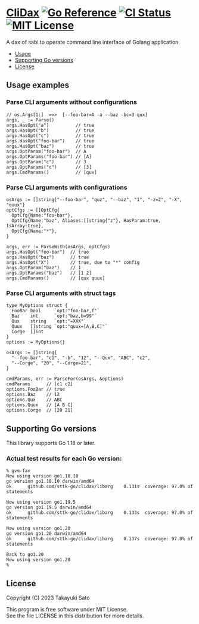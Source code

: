 # [CliDax][repo-url] [![Go Reference][pkg-dev-img]][pkg-dev-url] [![CI Status][ci-img]][ci-url] [![MIT License][mit-img]][mit-url]

A dax of sabi to operate command line interface of Golang application.

- [Usage](#usage)
- [Supporting Go versions](#support-go-version)
- [License](#license)

<a name="usage"></a>
## Usage examples

### Parse CLI arguments without configurations

```
// os.Args[1:]  ==>  [--foo-bar=A -a --baz -bc=3 qux]
args, _ := Parse()
args.HasOpt("a")          // true
args.HasOpt("b")          // true
args.HasOpt("c")          // true
args.HasOpt("foo-bar")    // true
args.HasOpt("baz")        // true
args.OptParam("foo-bar")  // A
args.OptParams("foo-bar") // [A]
args.OptParam("c")        // 3
args.OptParams("c")       // [3]
args.CmdParams()          // [qux]
```

### Parse CLI arguments with configurations

```
osArgs := []string{"--foo-bar", "quz", "--baz", "1", "-z=2", "-X", "quux"}
optCfgs := []OptCfg{
  OptCfg{Name:"foo-bar"},
  OptCfg{Name:"baz", Aliases:[]string{"z"}, HasParam:true, IsArray:true},
  OptCfg{Name:"*"},
}

args, err := ParseWith(osArgs, optCfgs)
args.HasOpt("foo-bar")  // true
args.HasOpt("baz")      // true
args.HasOpt("X")        // true, due to "*" config
args.OptParam("baz")    // 1
args.OptParams("baz")   // [1 2]
args.CmdParams()        // [qux quux]
```

### Parse CLI arguments with struct tags

```
type MyOptions struct {
  FooBar bool     `opt:"foo-bar,f"`
  Baz    int      `opt:"baz,b=99"`
  Qux    string   `opt:"=XXX"`
  Quux   []string `opt:"quux=[A,B,C]"`
  Corge  []int
}
options := MyOptions{}

osArgs := []string{
  "--foo-bar", "c1", "-b", "12", "--Qux", "ABC", "c2",
  "--Corge", "20", "--Corge=21",
}

cmdParams, err := ParseFor(osArgs, &options)
cmdParams      // [c1 c2]
options.FooBar // true
options.Baz    // 12
options.Qux    // ABC
options.Quux   // [A B C]
options.Corge  // [20 21]
```

<a name="support-go-versions"></a>
## Supporting Go versions

This library supports Go 1.18 or later.

### Actual test results for each Go version:

```
% gvm-fav
Now using version go1.18.10
go version go1.18.10 darwin/amd64
ok  	github.com/sttk-go/clidax/libarg	0.131s	coverage: 97.0% of statements

Now using version go1.19.5
go version go1.19.5 darwin/amd64
ok  	github.com/sttk-go/clidax/libarg	0.133s	coverage: 97.0% of statements

Now using version go1.20
go version go1.20 darwin/amd64
ok  	github.com/sttk-go/clidax/libarg	0.137s	coverage: 97.0% of statements

Back to go1.20
Now using version go1.20
%
```


<a name="license"></a>
## License

Copyright (C) 2023 Takayuki Sato

This program is free software under MIT License.<br>
See the file LICENSE in this distribution for more details.


[repo-url]: https://github.com/sttk-go/clidax
[pkg-dev-img]: https://pkg.go.dev/badge/github.com/sttk-go/clidax.svg
[pkg-dev-url]: https://pkg.go.dev/github.com/sttk-go/clidax
[ci-img]: https://github.com/sttk-go/clidax/actions/workflows/go.yml/badge.svg?branch=main
[ci-url]: https://github.com/sttk-go/clidax/actions
[mit-img]: https://img.shields.io/badge/license-MIT-green.svg
[mit-url]: https://opensource.org/licenses/MIT

